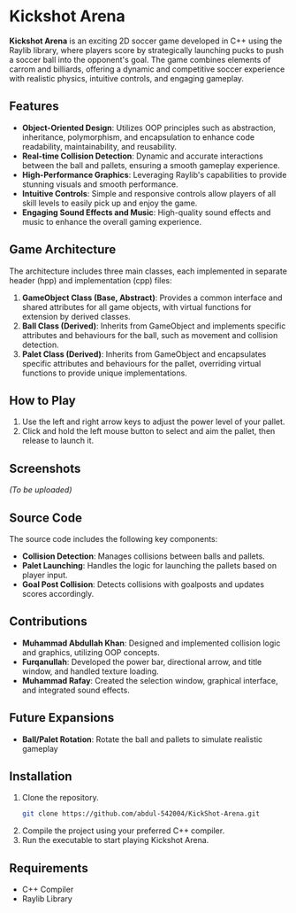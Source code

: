# Kickshot Arena

**Kickshot Arena** is an exciting 2D soccer game developed in C++ using the Raylib library, where players score by strategically launching pucks to push a soccer ball into the opponent's goal. The game combines elements of carrom and billiards, offering a dynamic and competitive soccer experience with realistic physics, intuitive controls, and engaging gameplay.

## Features

- **Object-Oriented Design**: Utilizes OOP principles such as abstraction, inheritance, polymorphism, and encapsulation to enhance code readability, maintainability, and reusability.
- **Real-time Collision Detection**: Dynamic and accurate interactions between the ball and pallets, ensuring a smooth gameplay experience.
- **High-Performance Graphics**: Leveraging Raylib's capabilities to provide stunning visuals and smooth performance.
- **Intuitive Controls**: Simple and responsive controls allow players of all skill levels to easily pick up and enjoy the game.
- **Engaging Sound Effects and Music**: High-quality sound effects and music to enhance the overall gaming experience.

## Game Architecture
The architecture includes three main classes, each implemented in separate header (hpp) and implementation (cpp) files:
  1. **GameObject Class (Base, Abstract)**: Provides a common interface and shared attributes for all game objects, with virtual functions for extension by derived classes.
  2. **Ball Class (Derived)**: Inherits from GameObject and implements specific attributes and behaviours for the ball, such as movement and collision detection.
  3. **Palet Class (Derived)**: Inherits from GameObject and encapsulates specific attributes and behaviours for the pallet, overriding virtual functions to provide unique implementations.

## How to Play

1. Use the left and right arrow keys to adjust the power level of your pallet.
2. Click and hold the left mouse button to select and aim the pallet, then release to launch it.

## Screenshots

*(To be uploaded)*

## Source Code

The source code includes the following key components:

- **Collision Detection**: Manages collisions between balls and pallets.
- **Palet Launching**: Handles the logic for launching the pallets based on player input.
- **Goal Post Collision**: Detects collisions with goalposts and updates scores accordingly.

## Contributions

- **Muhammad Abdullah Khan**: Designed and implemented collision logic and graphics, utilizing OOP concepts.
- **Furqanullah**: Developed the power bar, directional arrow, and title window, and handled texture loading.
- **Muhammad Rafay**: Created the selection window, graphical interface, and integrated sound effects.

## Future Expansions

- **Ball/Palet Rotation**: Rotate the ball and pallets to simulate realistic gameplay

## Installation

1. Clone the repository.
   ```bash
   git clone https://github.com/abdul-542004/KickShot-Arena.git
2. Compile the project using your preferred C++ compiler.
3. Run the executable to start playing Kickshot Arena.

## Requirements
<ul>
<li>C++ Compiler</li>
<li>Raylib Library</li>
</ul>



